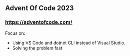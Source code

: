 ## Advent Of Code 2023

### https://adventofcode.com/

Focus on:

- Using VS Code and dotnet CLI instead of Visual Studio.
- Solving the problem fast
